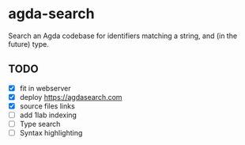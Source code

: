 # agda-search

Search an Agda codebase for identifiers matching a string, and (in the
future) type.


## TODO

+ [x] fit in webserver
+ [x] deploy https://agdasearch.com
+ [x] source files links
+ [ ] add 1lab indexing
+ [ ] Type search
+ [ ] Syntax highlighting
